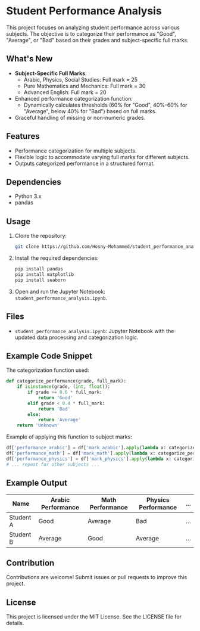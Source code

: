 
# Student Performance Analysis

This project focuses on analyzing student performance across various subjects. 
The objective is to categorize their performance as "Good", "Average", or "Bad" based on their grades and subject-specific full marks.

## What's New

- **Subject-Specific Full Marks**:
  - Arabic, Physics, Social Studies: Full mark = 25
  - Pure Mathematics and Mechanics: Full mark = 30
  - Advanced English: Full mark = 20
- Enhanced performance categorization function:
  - Dynamically calculates thresholds (60% for "Good", 40%-60% for "Average", below 40% for "Bad") based on full marks.
- Graceful handling of missing or non-numeric grades.

## Features

- Performance categorization for multiple subjects.
- Flexible logic to accommodate varying full marks for different subjects.
- Outputs categorized performance in a structured format.

## Dependencies

- Python 3.x
- pandas

## Usage

1. Clone the repository:
   ```bash
   git clone https://github.com/Hosny-Mohammed/student_performance_analysis.git
   ```
2. Install the required dependencies:
   ```bash
   pip install pandas
   pip install matplotlib
   pip install seaborn
   ```
3. Open and run the Jupyter Notebook: `student_performance_analysis.ipynb`.

## Files

- `student_performance_analysis.ipynb`: Jupyter Notebook with the updated data processing and categorization logic.

## Example Code Snippet

The categorization function used:

```python
def categorize_performance(grade, full_mark):
    if isinstance(grade, (int, float)):
        if grade >= 0.6 * full_mark:
            return 'Good'
        elif grade < 0.4 * full_mark:
            return 'Bad'
        else:
            return 'Average'
    return 'Unknown'
```

Example of applying this function to subject marks:

```python
df['performance_arabic'] = df['mark_arabic'].apply(lambda x: categorize_performance(x, 25))
df['performance_math'] = df['mark_math'].apply(lambda x: categorize_performance(x, 30))
df['performance_physics'] = df['mark_physics'].apply(lambda x: categorize_performance(x, 25))
# ... repeat for other subjects ...
```

## Example Output

| Name      | Arabic Performance | Math Performance | Physics Performance | ... |
|-----------|--------------------|------------------|---------------------|-----|
| Student A | Good               | Average          | Bad                 | ... |
| Student B | Average            | Good             | Average             | ... |

## Contribution

Contributions are welcome! Submit issues or pull requests to improve this project.

## License

This project is licensed under the MIT License. See the LICENSE file for details.
